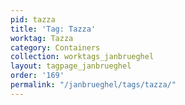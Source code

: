 ```yaml
---
pid: tazza
title: 'Tag: Tazza'
worktag: Tazza
category: Containers
collection: worktags_janbrueghel
layout: tagpage_janbrueghel
order: '169'
permalink: "/janbrueghel/tags/tazza/"
---
```

